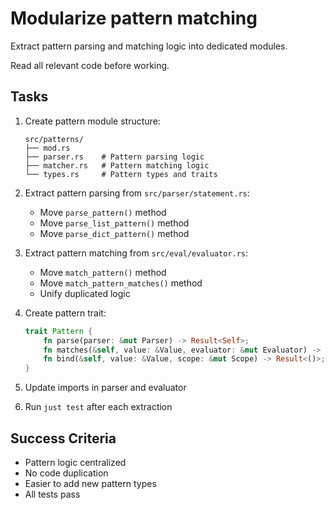 # Modularize pattern matching

Extract pattern parsing and matching logic into dedicated modules.

Read all relevant code before working.

## Tasks

1. Create pattern module structure:
   ```
   src/patterns/
   ├── mod.rs
   ├── parser.rs    # Pattern parsing logic
   ├── matcher.rs   # Pattern matching logic
   └── types.rs     # Pattern types and traits
   ```

2. Extract pattern parsing from `src/parser/statement.rs`:
   - Move `parse_pattern()` method
   - Move `parse_list_pattern()` method
   - Move `parse_dict_pattern()` method

3. Extract pattern matching from `src/eval/evaluator.rs`:
   - Move `match_pattern()` method
   - Move `match_pattern_matches()` method
   - Unify duplicated logic

4. Create pattern trait:
   ```rust
   trait Pattern {
       fn parse(parser: &mut Parser) -> Result<Self>;
       fn matches(&self, value: &Value, evaluator: &mut Evaluator) -> Result<bool>;
       fn bind(&self, value: &Value, scope: &mut Scope) -> Result<()>;
   }
   ```

5. Update imports in parser and evaluator

6. Run `just test` after each extraction

## Success Criteria
- Pattern logic centralized
- No code duplication
- Easier to add new pattern types
- All tests pass